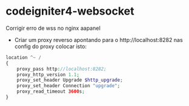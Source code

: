 # codeigniter4-websocket

Corrigir erro de wss no nginx aapanel<br>
- Criar um proxy reverso apontando para o http://localhost:8282
nas config do proxy colocar isto:
```php
location ^~ /
{
    proxy_pass http://localhost:8282;
    proxy_http_version 1.1;
    proxy_set_header Upgrade $http_upgrade;
    proxy_set_header Connection "upgrade";
    proxy_read_timeout 3600s;
}
```
